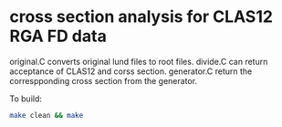 # cross section analysis for CLAS12 RGA FD data

original.C converts original lund files to root files.
divide.C can return acceptance of CLAS12 and corss section.
generator.C return the correspponding cross section from the generator.



To build:

```bash
make clean && make
```
